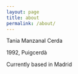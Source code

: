 ```yaml
---
layout: page
title: about
permalink: /about/
---
```



Tania Manzanal Cerda

1992, Puigcerdà

Currently based in Madrid
